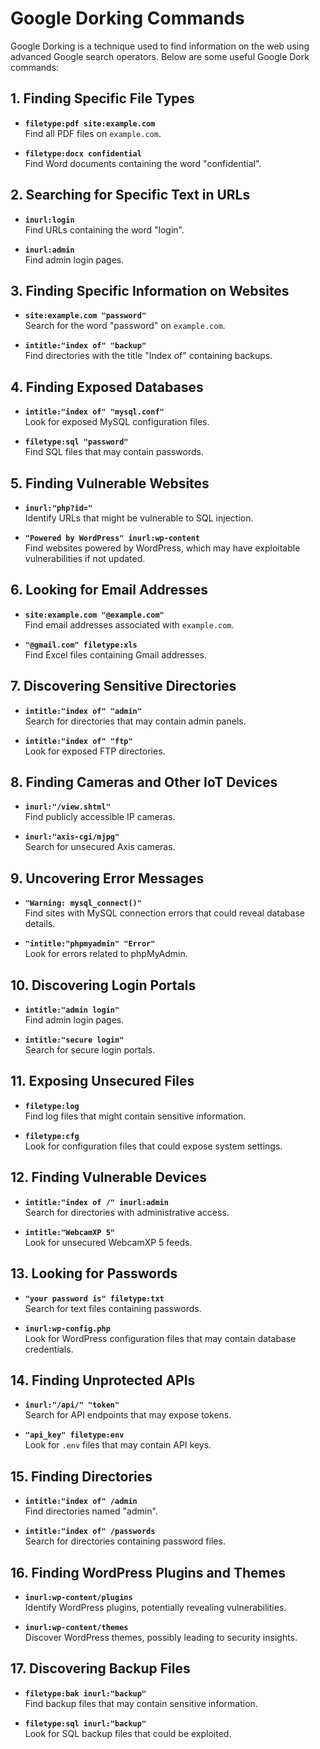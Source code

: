 # Google Dorking Commands

Google Dorking is a technique used to find information on the web using advanced Google search operators. Below are some useful Google Dork commands:

## 1. Finding Specific File Types
- **`filetype:pdf site:example.com`**  
  Find all PDF files on `example.com`.

- **`filetype:docx confidential`**  
  Find Word documents containing the word "confidential".

## 2. Searching for Specific Text in URLs
- **`inurl:login`**  
  Find URLs containing the word "login".

- **`inurl:admin`**  
  Find admin login pages.

## 3. Finding Specific Information on Websites
- **`site:example.com "password"`**  
  Search for the word "password" on `example.com`.

- **`intitle:"index of" "backup"`**  
  Find directories with the title "Index of" containing backups.

## 4. Finding Exposed Databases
- **`intitle:"index of" "mysql.conf"`**  
  Look for exposed MySQL configuration files.

- **`filetype:sql "password"`**  
  Find SQL files that may contain passwords.

## 5. Finding Vulnerable Websites
- **`inurl:"php?id="`**  
  Identify URLs that might be vulnerable to SQL injection.

- **`"Powered by WordPress" inurl:wp-content`**  
  Find websites powered by WordPress, which may have exploitable vulnerabilities if not updated.

## 6. Looking for Email Addresses
- **`site:example.com "@example.com"`**  
  Find email addresses associated with `example.com`.

- **`"@gmail.com" filetype:xls`**  
  Find Excel files containing Gmail addresses.

## 7. Discovering Sensitive Directories
- **`intitle:"index of" "admin"`**  
  Search for directories that may contain admin panels.

- **`intitle:"index of" "ftp"`**  
  Look for exposed FTP directories.

## 8. Finding Cameras and Other IoT Devices
- **`inurl:"/view.shtml"`**  
  Find publicly accessible IP cameras.

- **`inurl:"axis-cgi/mjpg"`**  
  Search for unsecured Axis cameras.

## 9. Uncovering Error Messages
- **`"Warning: mysql_connect()"`**  
  Find sites with MySQL connection errors that could reveal database details.

- **`"intitle:"phpmyadmin" "Error"`**  
  Look for errors related to phpMyAdmin.

## 10. Discovering Login Portals
- **`intitle:"admin login"`**  
  Find admin login pages.

- **`intitle:"secure login"`**  
  Search for secure login portals.

## 11. Exposing Unsecured Files
- **`filetype:log`**  
  Find log files that might contain sensitive information.

- **`filetype:cfg`**  
  Look for configuration files that could expose system settings.

## 12. Finding Vulnerable Devices
- **`intitle:"index of /" inurl:admin`**  
  Search for directories with administrative access.

- **`intitle:"WebcamXP 5"`**  
  Look for unsecured WebcamXP 5 feeds.

## 13. Looking for Passwords
- **`"your password is" filetype:txt`**  
  Search for text files containing passwords.

- **`inurl:wp-config.php`**  
  Look for WordPress configuration files that may contain database credentials.

## 14. Finding Unprotected APIs
- **`inurl:"/api/" "token"`**  
  Search for API endpoints that may expose tokens.

- **`"api_key" filetype:env`**  
  Look for `.env` files that may contain API keys.

## 15. Finding Directories
- **`intitle:"index of" /admin`**  
  Find directories named "admin".

- **`intitle:"index of" /passwords`**  
  Search for directories containing password files.

## 16. Finding WordPress Plugins and Themes
- **`inurl:wp-content/plugins`**  
  Identify WordPress plugins, potentially revealing vulnerabilities.

- **`inurl:wp-content/themes`**  
  Discover WordPress themes, possibly leading to security insights.

## 17. Discovering Backup Files
- **`filetype:bak inurl:"backup"`**  
  Find backup files that may contain sensitive information.

- **`filetype:sql inurl:"backup"`**  
  Look for SQL backup files that could be exploited.

